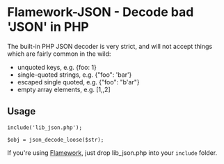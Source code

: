 # Flamework-JSON - Decode bad 'JSON' in PHP

The built-in PHP JSON decoder is very strict, and will not accept things which are fairly common in the wild:

* unquoted keys, e.g. {foo: 1}
* single-quoted strings, e.g. {"foo": 'bar'}
* escaped single quoted, e.g. {"foo": "b\'ar"}
* empty array elements, e.g. [1,,2]

## Usage

    include('lib_json.php');

    $obj = json_decode_loose($str);

If you're using <a href="https://github.com/exflickr/flamework">Flamework</a>, just drop lib_json.php into your <code>include</code> folder.
